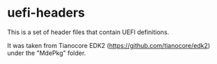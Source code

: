 # uefi-headers

This is a set of header files that contain UEFI definitions.

It was taken from Tianocore EDK2 (https://github.com/tianocore/edk2) under the "MdePkg" folder.
